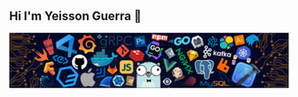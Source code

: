 ## Hi I'm Yeisson Guerra 👋
![Github Banner](https://github.com/Jaydeep-Yadav/Jaydeep-Yadav/blob/main/banner.png)



